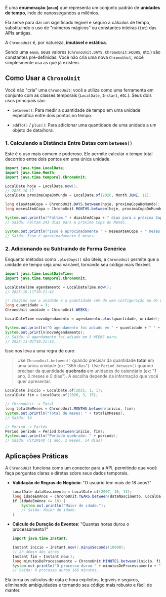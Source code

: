 É uma **enumeração (`enum`)** que representa um conjunto padrão de **unidades de tempo**, indo de nanossegundos a milênios.

Ela serve para dar um significado legível e seguro a cálculos de tempo, substituindo o uso de "números mágicos" ou constantes inteiras (`int`) das APIs antigas.

A `ChronoUnit` é, por natureza, **imutável e estática**.

Sendo uma `enum`, seus valores (`ChronoUnit.DAYS`, `ChronoUnit.HOURS`, etc.) são constantes pré-definidas. Você não cria uma nova `ChronoUnit`, você simplesmente usa as que já existem.

## Como Usar a `ChronoUnit`

Você não "cria" uma `ChronoUnit`; você a utiliza como uma ferramenta em conjunto com as classes temporais (`LocalDate`, `Instant`, etc.). Seus dois usos principais são:

- `between()`: Para medir a quantidade de tempo em uma unidade específica entre dois pontos no tempo.
    
- `addTo()` / `plus()`: Para adicionar uma quantidade de uma unidade a um objeto de data/hora.
    

### 1. Calculando a Distância Entre Datas com `between()`

Este é o uso mais comum e poderoso. Ele permite calcular o tempo total decorrido entre dois pontos em uma única unidade.


```Java
import java.time.LocalDate;
import java.time.Month;
import java.time.temporal.ChronoUnit;

LocalDate hoje = LocalDate.now();
// 2025-10-11
LocalDate proximaCopaDoMundo = LocalDate.of(2026, Month.JUNE, 11);

long diasAteACopa = ChronoUnit.DAYS.between(hoje, proximaCopaDoMundo);
long mesesAteACopa = ChronoUnit.MONTHS.between(hoje, proximaCopaDoMundo);

System.out.println("Faltam " + diasAteACopa + " dias para a próxima Copa do Mundo.");
// Saída: Faltam 243 dias para a próxima Copa do Mundo.

System.out.println("Isso é aproximadamente " + mesesAteACopa + " meses.");
// Saída: Isso é aproximadamente 8 meses.
```

### 2. Adicionando ou Subtraindo de Forma Genérica

Enquanto métodos como `.plusDays()` são úteis, a `ChronoUnit` permite que a unidade de tempo seja uma variável, tornando seu código mais flexível.

```Java
import java.time.LocalDateTime;
import java.time.temporal.ChronoUnit;

LocalDateTime agendamento = LocalDateTime.now();
// 2025-10-11T10:21:42

// Imagine que a unidade e a quantidade vêm de uma configuração ou do usuário
long quantidade = 3;
ChronoUnit unidade = ChronoUnit.WEEKS;

LocalDateTime novoAgendamento = agendamento.plus(quantidade, unidade);

System.out.println("O agendamento foi adiado em " + quantidade + " " + unidade + " para:");
System.out.println(novoAgendamento);
// Saída: O agendamento foi adiado em 3 WEEKS para:
// 2025-11-01T10:21:42...
```

Isso nos leva a uma regra de ouro:

> Use `ChronoUnit.between()` quando precisar da quantidade **total** em uma única unidade (ex: "365 dias"). Use `Period.between()` quando precisar da quantidade **quebrada** em unidades de calendário (ex: "1 ano, 0 meses e 0 dias"). A escolha depende da informação que você quer apresentar.


```Java
LocalDate inicio = LocalDate.of(2025, 1, 1);
LocalDate fim = LocalDate.of(2026, 3, 15);

// ChronoUnit -> Total
long totalEmMeses = ChronoUnit.MONTHS.between(inicio, fim);
System.out.println("Total de meses: " + totalEmMeses);
// Saída: 14

// Period -> Partes
Period periodo = Period.between(inicio, fim);
System.out.println("Período quebrado: " + periodo);
// Saída: P1Y2M14D (1 ano, 2 meses, 14 dias)
```

## Aplicações Práticas

A `ChronoUnit` funciona como um conector para a API, permitindo que você faça perguntas claras e diretas sobre seus dados temporais.

- **Validação de Regras de Negócio**: "O usuário tem mais de 18 anos?"
    
    
    ```Java
    LocalDate dataNascimento = LocalDate.of(2007, 10, 11);
    long idadeEmAnos = ChronoUnit.YEARS.between(dataNascimento, LocalDate.now());
    if (idadeEmAnos >= 18) {
        System.out.println("Maior de idade.");
        // Saída: Maior de idade.
    }
    ```
    
- **Cálculo de Duração de Eventos**: "Quantas horas durou o processamento?"
    
    ```Java
    import java.time.Instant;
    
    Instant inicio = Instant.now().minusSeconds(10000);
    // 2h 46min 40s atrás
    Instant fim = Instant.now();
    long minutosDeProcessamento = ChronoUnit.MINUTES.between(inicio, fim);
    System.out.println("O processo durou " + minutosDeProcessamento + " minutos.");
    // Saída: O processo durou 166 minutos.
    ```
    
Ela torna os cálculos de data e hora explícitos, legíveis e seguros, eliminando ambiguidades e tornando seu código mais robusto e fácil de manter.